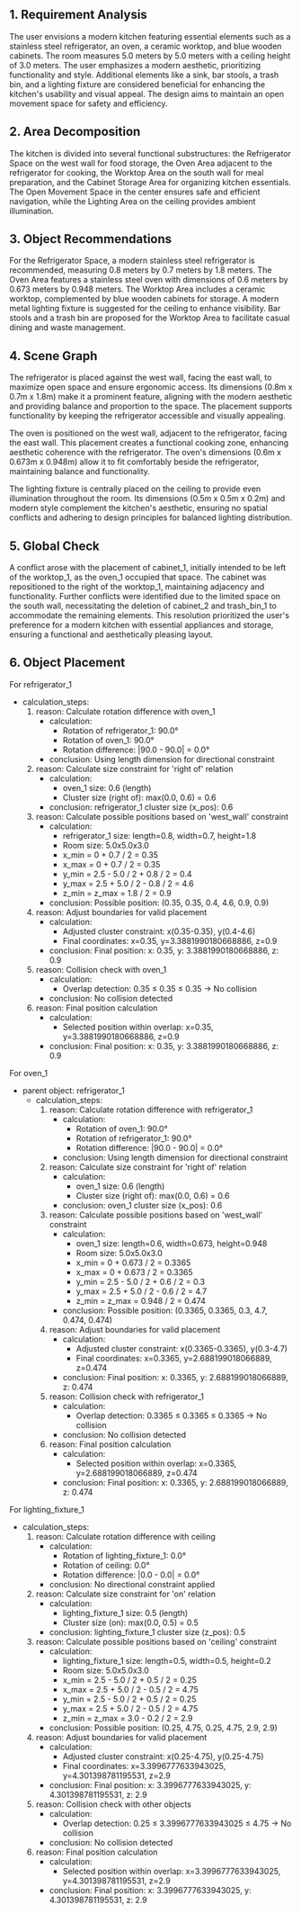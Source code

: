 ## 1. Requirement Analysis
The user envisions a modern kitchen featuring essential elements such as a stainless steel refrigerator, an oven, a ceramic worktop, and blue wooden cabinets. The room measures 5.0 meters by 5.0 meters with a ceiling height of 3.0 meters. The user emphasizes a modern aesthetic, prioritizing functionality and style. Additional elements like a sink, bar stools, a trash bin, and a lighting fixture are considered beneficial for enhancing the kitchen's usability and visual appeal. The design aims to maintain an open movement space for safety and efficiency.

## 2. Area Decomposition
The kitchen is divided into several functional substructures: the Refrigerator Space on the west wall for food storage, the Oven Area adjacent to the refrigerator for cooking, the Worktop Area on the south wall for meal preparation, and the Cabinet Storage Area for organizing kitchen essentials. The Open Movement Space in the center ensures safe and efficient navigation, while the Lighting Area on the ceiling provides ambient illumination.

## 3. Object Recommendations
For the Refrigerator Space, a modern stainless steel refrigerator is recommended, measuring 0.8 meters by 0.7 meters by 1.8 meters. The Oven Area features a stainless steel oven with dimensions of 0.6 meters by 0.673 meters by 0.948 meters. The Worktop Area includes a ceramic worktop, complemented by blue wooden cabinets for storage. A modern metal lighting fixture is suggested for the ceiling to enhance visibility. Bar stools and a trash bin are proposed for the Worktop Area to facilitate casual dining and waste management.

## 4. Scene Graph
The refrigerator is placed against the west wall, facing the east wall, to maximize open space and ensure ergonomic access. Its dimensions (0.8m x 0.7m x 1.8m) make it a prominent feature, aligning with the modern aesthetic and providing balance and proportion to the space. The placement supports functionality by keeping the refrigerator accessible and visually appealing.

The oven is positioned on the west wall, adjacent to the refrigerator, facing the east wall. This placement creates a functional cooking zone, enhancing aesthetic coherence with the refrigerator. The oven's dimensions (0.6m x 0.673m x 0.948m) allow it to fit comfortably beside the refrigerator, maintaining balance and functionality.

The lighting fixture is centrally placed on the ceiling to provide even illumination throughout the room. Its dimensions (0.5m x 0.5m x 0.2m) and modern style complement the kitchen's aesthetic, ensuring no spatial conflicts and adhering to design principles for balanced lighting distribution.

## 5. Global Check
A conflict arose with the placement of cabinet_1, initially intended to be left of the worktop_1, as the oven_1 occupied that space. The cabinet was repositioned to the right of the worktop_1, maintaining adjacency and functionality. Further conflicts were identified due to the limited space on the south wall, necessitating the deletion of cabinet_2 and trash_bin_1 to accommodate the remaining elements. This resolution prioritized the user's preference for a modern kitchen with essential appliances and storage, ensuring a functional and aesthetically pleasing layout.

## 6. Object Placement
For refrigerator_1
- calculation_steps:
    1. reason: Calculate rotation difference with oven_1
        - calculation:
            - Rotation of refrigerator_1: 90.0°
            - Rotation of oven_1: 90.0°
            - Rotation difference: |90.0 - 90.0| = 0.0°
        - conclusion: Using length dimension for directional constraint
    2. reason: Calculate size constraint for 'right of' relation
        - calculation:
            - oven_1 size: 0.6 (length)
            - Cluster size (right of): max(0.0, 0.6) = 0.6
        - conclusion: refrigerator_1 cluster size (x_pos): 0.6
    3. reason: Calculate possible positions based on 'west_wall' constraint
        - calculation:
            - refrigerator_1 size: length=0.8, width=0.7, height=1.8
            - Room size: 5.0x5.0x3.0
            - x_min = 0 + 0.7 / 2 = 0.35
            - x_max = 0 + 0.7 / 2 = 0.35
            - y_min = 2.5 - 5.0 / 2 + 0.8 / 2 = 0.4
            - y_max = 2.5 + 5.0 / 2 - 0.8 / 2 = 4.6
            - z_min = z_max = 1.8 / 2 = 0.9
        - conclusion: Possible position: (0.35, 0.35, 0.4, 4.6, 0.9, 0.9)
    4. reason: Adjust boundaries for valid placement
        - calculation:
            - Adjusted cluster constraint: x(0.35-0.35), y(0.4-4.6)
            - Final coordinates: x=0.35, y=3.3881990180668886, z=0.9
        - conclusion: Final position: x: 0.35, y: 3.3881990180668886, z: 0.9
    5. reason: Collision check with oven_1
        - calculation:
            - Overlap detection: 0.35 ≤ 0.35 ≤ 0.35 → No collision
        - conclusion: No collision detected
    6. reason: Final position calculation
        - calculation:
            - Selected position within overlap: x=0.35, y=3.3881990180668886, z=0.9
        - conclusion: Final position: x: 0.35, y: 3.3881990180668886, z: 0.9

For oven_1
- parent object: refrigerator_1
    - calculation_steps:
        1. reason: Calculate rotation difference with refrigerator_1
            - calculation:
                - Rotation of oven_1: 90.0°
                - Rotation of refrigerator_1: 90.0°
                - Rotation difference: |90.0 - 90.0| = 0.0°
            - conclusion: Using length dimension for directional constraint
        2. reason: Calculate size constraint for 'right of' relation
            - calculation:
                - oven_1 size: 0.6 (length)
                - Cluster size (right of): max(0.0, 0.6) = 0.6
            - conclusion: oven_1 cluster size (x_pos): 0.6
        3. reason: Calculate possible positions based on 'west_wall' constraint
            - calculation:
                - oven_1 size: length=0.6, width=0.673, height=0.948
                - Room size: 5.0x5.0x3.0
                - x_min = 0 + 0.673 / 2 = 0.3365
                - x_max = 0 + 0.673 / 2 = 0.3365
                - y_min = 2.5 - 5.0 / 2 + 0.6 / 2 = 0.3
                - y_max = 2.5 + 5.0 / 2 - 0.6 / 2 = 4.7
                - z_min = z_max = 0.948 / 2 = 0.474
            - conclusion: Possible position: (0.3365, 0.3365, 0.3, 4.7, 0.474, 0.474)
        4. reason: Adjust boundaries for valid placement
            - calculation:
                - Adjusted cluster constraint: x(0.3365-0.3365), y(0.3-4.7)
                - Final coordinates: x=0.3365, y=2.688199018066889, z=0.474
            - conclusion: Final position: x: 0.3365, y: 2.688199018066889, z: 0.474
        5. reason: Collision check with refrigerator_1
            - calculation:
                - Overlap detection: 0.3365 ≤ 0.3365 ≤ 0.3365 → No collision
            - conclusion: No collision detected
        6. reason: Final position calculation
            - calculation:
                - Selected position within overlap: x=0.3365, y=2.688199018066889, z=0.474
            - conclusion: Final position: x: 0.3365, y: 2.688199018066889, z: 0.474

For lighting_fixture_1
- calculation_steps:
    1. reason: Calculate rotation difference with ceiling
        - calculation:
            - Rotation of lighting_fixture_1: 0.0°
            - Rotation of ceiling: 0.0°
            - Rotation difference: |0.0 - 0.0| = 0.0°
        - conclusion: No directional constraint applied
    2. reason: Calculate size constraint for 'on' relation
        - calculation:
            - lighting_fixture_1 size: 0.5 (length)
            - Cluster size (on): max(0.0, 0.5) = 0.5
        - conclusion: lighting_fixture_1 cluster size (z_pos): 0.5
    3. reason: Calculate possible positions based on 'ceiling' constraint
        - calculation:
            - lighting_fixture_1 size: length=0.5, width=0.5, height=0.2
            - Room size: 5.0x5.0x3.0
            - x_min = 2.5 - 5.0 / 2 + 0.5 / 2 = 0.25
            - x_max = 2.5 + 5.0 / 2 - 0.5 / 2 = 4.75
            - y_min = 2.5 - 5.0 / 2 + 0.5 / 2 = 0.25
            - y_max = 2.5 + 5.0 / 2 - 0.5 / 2 = 4.75
            - z_min = z_max = 3.0 - 0.2 / 2 = 2.9
        - conclusion: Possible position: (0.25, 4.75, 0.25, 4.75, 2.9, 2.9)
    4. reason: Adjust boundaries for valid placement
        - calculation:
            - Adjusted cluster constraint: x(0.25-4.75), y(0.25-4.75)
            - Final coordinates: x=3.3996777633943025, y=4.301398781195531, z=2.9
        - conclusion: Final position: x: 3.3996777633943025, y: 4.301398781195531, z: 2.9
    5. reason: Collision check with other objects
        - calculation:
            - Overlap detection: 0.25 ≤ 3.3996777633943025 ≤ 4.75 → No collision
        - conclusion: No collision detected
    6. reason: Final position calculation
        - calculation:
            - Selected position within overlap: x=3.3996777633943025, y=4.301398781195531, z=2.9
        - conclusion: Final position: x: 3.3996777633943025, y: 4.301398781195531, z: 2.9
